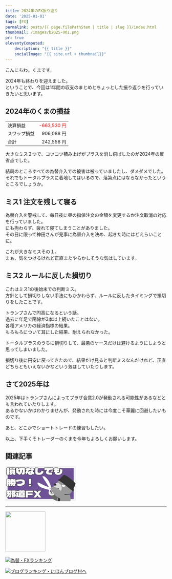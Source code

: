 ```yaml
---
title: 2024年のFX振り返り
date: '2025-01-01'
tags: [FX]
permalink: posts/{{ page.filePathStem | title | slug }}/index.html
thumbnail: /images/b2025-001.png
pr: true
eleventyComputed:
    decription: "{{ title }}"
    socialImage: "{{ site.url + thumbnail}}"
---
```


こんにちわ。くまです。<br/>

2024年も終わりを迎えました。<br/>
ということで、今回は1年間の収支のまとめとちょっとした振り返りを行っていきたいと思います。


## 2024年のくまの損益

<table style="min-width:18rem">
<tr><td>決算損益</td><td style="text-align:right;color:red">-663,530 円</td></tr>
<tr><td>スワップ損益</td><td style="text-align:right"> 906,088 円 </td></tr>
<tr><td>合計</td><td style="text-align:right;">242,558 円</tr></tr>
</table>

大きなミス２つで、コツコツ積み上げがプラスを消し飛ばしたのが2024年の反省点でした。<br/>

結局のところすべての為替介入での被害は被っていましたし、ダメダメでした。<br/>
それでもトータルプラスに着地してはいるので、落第点にはならなかったというところでしょうか。

## ミス1 注文を残して寝る

為替介入を警戒して、毎日夜に昼の指値注文の金額を変更するか注文取消の対応を行っていました。<br/>
にも拘わらず、疲れて寝てしまうことがありました。<br/>
その日に限って神田さんが見事に為替介入を決め、起きた時にはどえらいことに。

これが大きなミスその１。<br/>
まぁ、気をつけるけれど正直またやらかしそうな気はしています。

## ミス2 ルールに反した損切り

これはミス1の後始末での判断ミス。<br/>
方針として損切りしない手法にもかかわらず、ルールに反したタイミングで損切りをしたことです。

トランプさんで円高になるという話。<br/>
過去に年足で陽線が3本以上続いたことはない。<br/>
各種アメリカの経済指標の結果。<br/>
もろもろについて耳にした結果、耐えられなかった。<br/>

トータルプラスのうちに損切りして、最悪のケースだけは避けるようにしようと思ってしまいました。

損切り後に円安に戻ってきたので、結果だけ見ると判断ミスなんだけれど、正直どちらともいえないかなという気はしていたりします。


## さて2025年は

2025年はトランプさんによってプラザ合意2.0が発動される可能性があるなどとも言われていたりします。<br/>
あるかないかはわかりませんが、発動された時には今度こそ華麗に回避したいものです。

あと、どこかでショートトレードの練習もしたい。

以上、下手くそトレーダーのくまを今年もよろしくお願いします。


## 関連記事

<a class="internal-link" href="/posts/posts2024-036/">
    <img src="/images/b2024-036.png">
</a>

<br/>
<hr/>

<a href="https://px.a8.net/svt/ejp?a8mat=3YYPVE+94NAPE+1WP2+61C2P" rel="nofollow">
<img border="0" width="125" height="125" alt="" src="https://www21.a8.net/svt/bgt?aid=240125306552&wid=001&eno=01&mid=s00000008903001014000&mc=1"></a>
<img border="0" width="1" height="1" src="https://www17.a8.net/0.gif?a8mat=3YYPVE+94NAPE+1WP2+61C2P" alt="">

<a href="https://blog.with2.net/link/?id=2111205&cid=1532" title="為替・FXランキング"><img alt="為替・FXランキング" width="110" height="31" src="https://blog.with2.net/img/banner/c/banner_1/br_c_1532_1.gif"></a>

<a href="https://blogmura.com/ranking/in?p_cid=11188911" target="_blank"><img src="https://b.blogmura.com/88_31.gif" width="88" height="31" border="0" alt="ブログランキング・にほんブログ村へ" /></a>


<style>
.internal-link {
    img { width: 220px; }
}
</style>